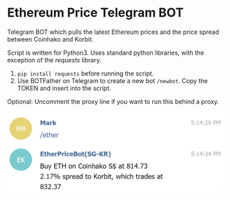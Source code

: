 # Ethereum Price Telegram BOT
Telegram BOT which pulls the latest Ethereum prices and the price spread between Coinhako and Korbit.

Script is written for Python3.
Uses standard python libraries, with the exception of the <i>requests</i> library.

1) ```pip install requests``` before running the script.
2) Use BOTFather on Telegram to create a new bot ```/newbot```. Copy the TOKEN and insert into the script.

Optional: Uncomment the proxy line if you want to run this behind a proxy.


![alt text](https://github.com/markbala/EtherPriceBotTelegram/blob/master/screenshotTelegram.PNG)

